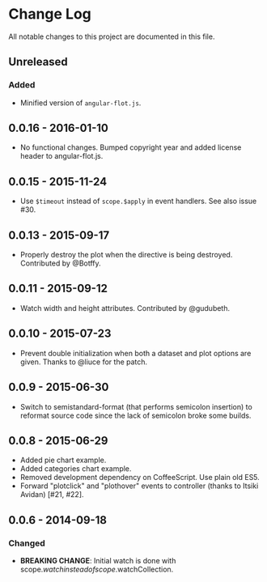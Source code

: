 # Change Log

All notable changes to this project are documented in this file.

## Unreleased

### Added

* Minified version of `angular-flot.js`.


## 0.0.16 - 2016-01-10

* No functional changes. Bumped copyright year and added license header to angular-flot.js.


## 0.0.15 - 2015-11-24

* Use `$timeout` instead of `scope.$apply` in event handlers. See also issue #30.


## 0.0.13 - 2015-09-17

* Properly destroy the plot when the directive is being destroyed. Contributed by @Botffy.


## 0.0.11 - 2015-09-12

* Watch width and height attributes. Contributed by @gudubeth.


## 0.0.10 - 2015-07-23

* Prevent double initialization when both a dataset and plot options are given. Thanks to @liuce for
  the patch.


## 0.0.9 - 2015-06-30

* Switch to semistandard-format (that performs semicolon insertion) to reformat source code since
  the lack of semicolon broke some builds.


## 0.0.8 - 2015-06-29

* Added pie chart example.
* Added categories chart example.
* Removed development dependency on CoffeeScript. Use plain old ES5.
* Forward "plotclick" and "plothover" events to controller (thanks to Itsiki Avidan) [#21, #22].


## 0.0.6 - 2014-09-18

### Changed

* __BREAKING CHANGE__: Initial watch is done with scope.$watch instead of scope.$watchCollection.
